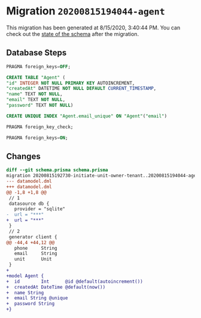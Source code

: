 # Migration `20200815194044-agent`

This migration has been generated at 8/15/2020, 3:40:44 PM.
You can check out the [state of the schema](./schema.prisma) after the migration.

## Database Steps

```sql
PRAGMA foreign_keys=OFF;

CREATE TABLE "Agent" (
"id" INTEGER NOT NULL PRIMARY KEY AUTOINCREMENT,
"createdAt" DATETIME NOT NULL DEFAULT CURRENT_TIMESTAMP,
"name" TEXT NOT NULL,
"email" TEXT NOT NULL,
"password" TEXT NOT NULL)

CREATE UNIQUE INDEX "Agent.email_unique" ON "Agent"("email")

PRAGMA foreign_key_check;

PRAGMA foreign_keys=ON;
```

## Changes

```diff
diff --git schema.prisma schema.prisma
migration 20200815192730-initiate-unit-owner-tenant..20200815194044-agent
--- datamodel.dml
+++ datamodel.dml
@@ -1,8 +1,8 @@
 // 1
 datasource db {
   provider = "sqlite"
-  url = "***"
+  url = "***"
 }
 // 2
 generator client {
@@ -44,4 +44,12 @@
   phone     String
   email     String
   unit      Unit
 }
+
+model Agent {
+  id        Int      @id @default(autoincrement())
+  createdAt DateTime @default(now())
+  name String
+  email String @unique
+  password String
+}
```


